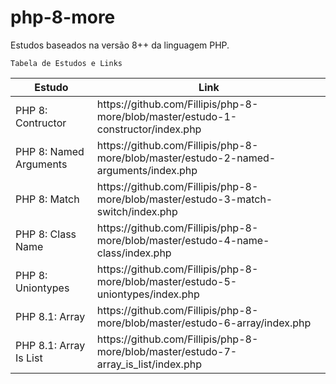 # php-8-more

Estudos baseados na versão 8++ da linguagem PHP.

<code>Tabela de Estudos e Links</code>

<table>
  <thead>
    <tr>
      <th>Estudo</th>
      <th>Link</th>
    </tr>
  </thead>
  <tbody>
    <tr>
      <td>PHP 8: Contructor</td>
      <td>https://github.com/Fillipis/php-8-more/blob/master/estudo-1-constructor/index.php</td>
    </tr>
    <tr>
      <td>PHP 8: Named Arguments</td>
      <td>https://github.com/Fillipis/php-8-more/blob/master/estudo-2-named-arguments/index.php</td>
    </tr>
    <tr>
      <td>PHP 8: Match</td>
      <td>https://github.com/Fillipis/php-8-more/blob/master/estudo-3-match-switch/index.php</td>
    </tr>
    <tr>
      <td>PHP 8: Class Name</td>
      <td>https://github.com/Fillipis/php-8-more/blob/master/estudo-4-name-class/index.php</td>
    </tr>
    <tr>
      <td>PHP 8: Uniontypes</td>
      <td>https://github.com/Fillipis/php-8-more/blob/master/estudo-5-uniontypes/index.php</td>
    </tr>
    <tr>
      <td>PHP 8.1: Array</td>
      <td>https://github.com/Fillipis/php-8-more/blob/master/estudo-6-array/index.php</td>
    </tr>
    <tr>
      <td>PHP 8.1: Array Is List</td>
      <td>https://github.com/Fillipis/php-8-more/blob/master/estudo-7-array_is_list/index.php</td>
    </tr>
  </tbody>
</table>
